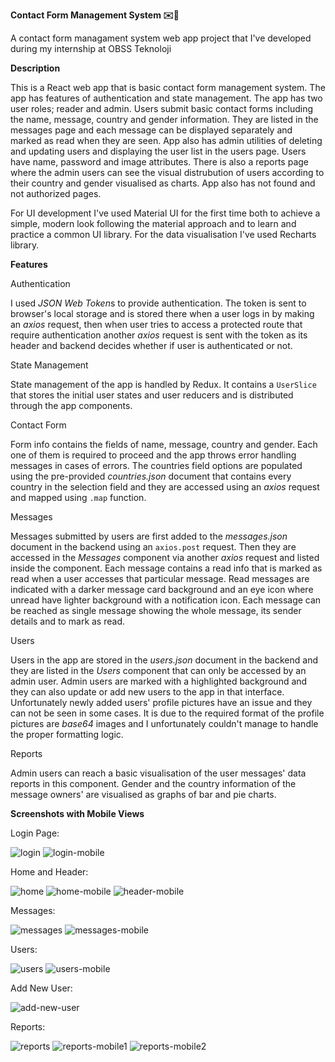 **Contact Form Management System ✉️📝**

A contact form managament system web app project that I've developed during my internship at OBSS Teknoloji

**Description**

This is a React web app that is basic contact form management system. The app has features of authentication and state management. The app has two user roles; reader and admin. Users submit basic contact forms including the name, message, country and gender information. They are listed in the messages page and each message can be displayed separately and marked as read when they are seen. App also has admin utilities of deleting and updating users and displaying the user list in the users page. Users have name, password and image attributes. There is also a reports page where the admin users can see the visual distrubution of users according to their country and gender visualised as charts. App also has not found and not authorized pages.

For UI development I've used Material UI for the first time both to achieve a simple, modern look following the material approach and to learn and practice a common UI library. For the data visualisation I've used Recharts library.

**Features**

  Authentication

I used *JSON Web Token*s to provide authentication. The token is sent to browser's local storage and is stored there when a user logs in by making an *axios* request, then when user tries to access a protected route that require authentication another *axios* request is sent with the token as its header and backend decides whether if user is authenticated or not.

  State Management

State management of the app is handled by Redux. It contains a `UserSlice` that stores the initial user states and user reducers and is distributed through the app components.

  Contact Form

Form info contains the fields of name, message, country and gender. Each one of them is required to proceed and the app throws error handling messages in cases of errors. The countries field options are populated using the pre-provided *countries.json* document that contains every country in the selection field and they are accessed using an *axios* request and mapped using `.map` function.

  Messages

Messages submitted by users are first added to the *messages.json* document in the backend using an `axios.post` request. Then they are accessed in the *Messages* component via another *axios* request and listed inside the component. Each message contains a read info that is marked as read when a user accesses that particular message. Read messages are indicated with a darker message card background and an eye icon where unread have lighter background with a notification icon. Each message can be reached as single message showing the whole message, its sender details and to mark as read.

  Users

Users in the app are stored in the *users.json* document in the backend and they are listed in the *Users* component that can only be accessed by an admin user. Admin users are marked with a highlighted background and they can also update or add new users to the app in that interface. Unfortunately newly added users' profile pictures have an issue and they can not be seen in some cases. It is due to the required format of the profile pictures are *base64* images and I unfortunately couldn't manage to handle the proper formatting logic.

  Reports

Admin users can reach a basic visualisation of the user messages' data reports in this component. Gender and the country information of the message owners' are visualised as graphs of bar and pie charts.

**Screenshots with Mobile Views**

Login Page:

![login](https://github.com/user-attachments/assets/1ac9f1da-c741-4b64-b528-37c83dcef048)
![login-mobile](https://github.com/user-attachments/assets/3ab636be-30e9-4c26-9e2f-cb053677785d)

Home and Header:

![home](https://github.com/user-attachments/assets/df40d1a4-2150-4e89-b004-126be4af2634)
![home-mobile](https://github.com/user-attachments/assets/04e72e45-5ad5-4fda-8ce7-2b8439399ead)
![header-mobile](https://github.com/user-attachments/assets/2a0ad485-9ee4-49a2-b6d4-c18dcfcecce5)

Messages:

![messages](https://github.com/user-attachments/assets/635b3a9f-9967-42e7-bee4-3c4eef121b0e)
![messages-mobile](https://github.com/user-attachments/assets/fb602713-ac4b-4eae-b4c5-5362c1f34f60)

Users:

![users](https://github.com/user-attachments/assets/49594837-cb62-4822-a9fc-8b26cc437213)
![users-mobile](https://github.com/user-attachments/assets/4d7c3f47-ad64-4d9c-b4e0-a3a69616dd84)

Add New User:

![add-new-user](https://github.com/user-attachments/assets/e918ae5a-2112-4c92-8020-d2caba15ec59)

Reports:

![reports](https://github.com/user-attachments/assets/ae58c3e8-f3f3-4331-948d-186dad54cc65)
![reports-mobile1](https://github.com/user-attachments/assets/7e9a8be9-d14b-4005-888c-d98d38a851cd)
![reports-mobile2](https://github.com/user-attachments/assets/eb426266-1a18-4e72-89a6-1cc56b593b7f)
